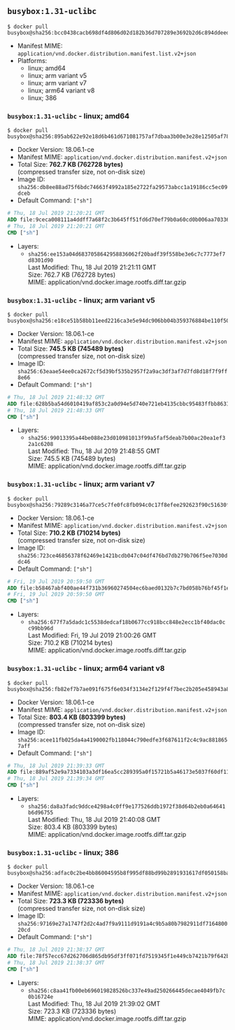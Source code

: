 ## `busybox:1.31-uclibc`

```console
$ docker pull busybox@sha256:bcc0438cacb698df4d806d02d182b36d707289e3692b2d6c894ddeed61c6289c
```

-	Manifest MIME: `application/vnd.docker.distribution.manifest.list.v2+json`
-	Platforms:
	-	linux; amd64
	-	linux; arm variant v5
	-	linux; arm variant v7
	-	linux; arm64 variant v8
	-	linux; 386

### `busybox:1.31-uclibc` - linux; amd64

```console
$ docker pull busybox@sha256:895ab622e92e18d6b461d671081757af7dbaa3b00e3e28e12505af7817f73649
```

-	Docker Version: 18.06.1-ce
-	Manifest MIME: `application/vnd.docker.distribution.manifest.v2+json`
-	Total Size: **762.7 KB (762728 bytes)**  
	(compressed transfer size, not on-disk size)
-	Image ID: `sha256:db8ee88ad75f6bdc74663f4992a185e2722fa29573abcc1a19186cc5ec09dceb`
-	Default Command: `["sh"]`

```dockerfile
# Thu, 18 Jul 2019 21:20:21 GMT
ADD file:9ceca008111a4ddff7a68f2c3b645ff51fd6d70ef79b0a60cd0b006aa7033698 in / 
# Thu, 18 Jul 2019 21:20:21 GMT
CMD ["sh"]
```

-	Layers:
	-	`sha256:ee153a04d6837058642958836062f20badf39f558be3e6c7c7773ef7d8301d90`  
		Last Modified: Thu, 18 Jul 2019 21:21:11 GMT  
		Size: 762.7 KB (762728 bytes)  
		MIME: application/vnd.docker.image.rootfs.diff.tar.gzip

### `busybox:1.31-uclibc` - linux; arm variant v5

```console
$ docker pull busybox@sha256:e18ce51b58bb11eed2216ca3e5e94dc906bb04b359376884be110f5026b1f9c1
```

-	Docker Version: 18.06.1-ce
-	Manifest MIME: `application/vnd.docker.distribution.manifest.v2+json`
-	Total Size: **745.5 KB (745489 bytes)**  
	(compressed transfer size, not on-disk size)
-	Image ID: `sha256:63eaae54ee0ca2672cf5d39bf535b2957f2a9ac3df3af7d7fd8d18f7f9ff8e66`
-	Default Command: `["sh"]`

```dockerfile
# Thu, 18 Jul 2019 21:48:32 GMT
ADD file:628b5ba54d6010419af853c2a0d94e5d740e721eb4135cbbc95483ffbb863187 in / 
# Thu, 18 Jul 2019 21:48:33 GMT
CMD ["sh"]
```

-	Layers:
	-	`sha256:99013395a44be088e23d010981013f99a5faf5deab7b00ac20ea1ef32a1c6208`  
		Last Modified: Thu, 18 Jul 2019 21:48:55 GMT  
		Size: 745.5 KB (745489 bytes)  
		MIME: application/vnd.docker.image.rootfs.diff.tar.gzip

### `busybox:1.31-uclibc` - linux; arm variant v7

```console
$ docker pull busybox@sha256:79289c3146a77ce5c7fe0fc8fb094c0c17f8efee292623f90c51630f94bb6519
```

-	Docker Version: 18.06.1-ce
-	Manifest MIME: `application/vnd.docker.distribution.manifest.v2+json`
-	Total Size: **710.2 KB (710214 bytes)**  
	(compressed transfer size, not on-disk size)
-	Image ID: `sha256:723ce46856378f62469e1421bcdb047c04df476bd7db279b706f5ee7030ddc46`
-	Default Command: `["sh"]`

```dockerfile
# Fri, 19 Jul 2019 20:59:50 GMT
ADD file:b58467abf400ae44f731b36960274504ec6baed0132b7c7bd058b76bf45f1e26 in / 
# Fri, 19 Jul 2019 20:59:50 GMT
CMD ["sh"]
```

-	Layers:
	-	`sha256:677f7a5dadc1c5538dedcaf18b0677cc918bcc848e2ecc1bf40dac0cc99bb96d`  
		Last Modified: Fri, 19 Jul 2019 21:00:26 GMT  
		Size: 710.2 KB (710214 bytes)  
		MIME: application/vnd.docker.image.rootfs.diff.tar.gzip

### `busybox:1.31-uclibc` - linux; arm64 variant v8

```console
$ docker pull busybox@sha256:fb82ef7b7ae091f675f6e034f3134e2f129f4f7bec2b205e458943a8f3edb73b
```

-	Docker Version: 18.06.1-ce
-	Manifest MIME: `application/vnd.docker.distribution.manifest.v2+json`
-	Total Size: **803.4 KB (803399 bytes)**  
	(compressed transfer size, not on-disk size)
-	Image ID: `sha256:acee11fb025da4a4190002fb118044c790edfe3f687611f2c4c9ac8818657aff`
-	Default Command: `["sh"]`

```dockerfile
# Thu, 18 Jul 2019 21:39:33 GMT
ADD file:889af52e9a7334103a3df16ea5cc289395a0f15721b5a46173e5037f60df11b6 in / 
# Thu, 18 Jul 2019 21:39:34 GMT
CMD ["sh"]
```

-	Layers:
	-	`sha256:da8a3fadc9ddce4298a4c0ff9e177526ddb1972f38d64b2eb0a64641b6d96755`  
		Last Modified: Thu, 18 Jul 2019 21:40:08 GMT  
		Size: 803.4 KB (803399 bytes)  
		MIME: application/vnd.docker.image.rootfs.diff.tar.gzip

### `busybox:1.31-uclibc` - linux; 386

```console
$ docker pull busybox@sha256:adfac0c2be4bb86004595b8f995df88bd99b2891931617df050158baa709c331
```

-	Docker Version: 18.06.1-ce
-	Manifest MIME: `application/vnd.docker.distribution.manifest.v2+json`
-	Total Size: **723.3 KB (723336 bytes)**  
	(compressed transfer size, not on-disk size)
-	Image ID: `sha256:97169e27a1747f2d2c4ad7f9a9111d9191a4c9b5a80b7982911df716480020cd`
-	Default Command: `["sh"]`

```dockerfile
# Thu, 18 Jul 2019 21:38:37 GMT
ADD file:78f57ecc67d262706d865db95df3ff071fd7519345f1e449cb7421b79f642bfc in / 
# Thu, 18 Jul 2019 21:38:37 GMT
CMD ["sh"]
```

-	Layers:
	-	`sha256:c8aa41fb00eb696019828526bc337e49ad250266445decae4049fb7c0b16724e`  
		Last Modified: Thu, 18 Jul 2019 21:39:02 GMT  
		Size: 723.3 KB (723336 bytes)  
		MIME: application/vnd.docker.image.rootfs.diff.tar.gzip
